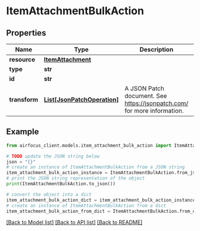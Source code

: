 # ItemAttachmentBulkAction


## Properties

Name | Type | Description | Notes
------------ | ------------- | ------------- | -------------
**resource** | [**ItemAttachment**](ItemAttachment.md) |  | 
**type** | **str** |  | 
**id** | **str** |  | 
**transform** | [**List[JsonPatchOperation]**](JsonPatchOperation.md) | A JSON Patch document. See https://jsonpatch.com/ for more information. | 

## Example

```python
from airfocus_client.models.item_attachment_bulk_action import ItemAttachmentBulkAction

# TODO update the JSON string below
json = "{}"
# create an instance of ItemAttachmentBulkAction from a JSON string
item_attachment_bulk_action_instance = ItemAttachmentBulkAction.from_json(json)
# print the JSON string representation of the object
print(ItemAttachmentBulkAction.to_json())

# convert the object into a dict
item_attachment_bulk_action_dict = item_attachment_bulk_action_instance.to_dict()
# create an instance of ItemAttachmentBulkAction from a dict
item_attachment_bulk_action_from_dict = ItemAttachmentBulkAction.from_dict(item_attachment_bulk_action_dict)
```
[[Back to Model list]](../README.md#documentation-for-models) [[Back to API list]](../README.md#documentation-for-api-endpoints) [[Back to README]](../README.md)


